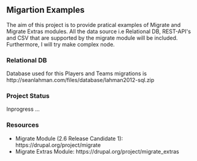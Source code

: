 <h2>Migartion Examples</h2>
<p>The aim of this project is to provide pratical examples of Migrate and Migrate Extras modules. All the data source i.e Relational DB, REST-API's and CSV that are supported by the migrate module will be included. Furthermore, I will try make complex node.</p>

<h3>Relational DB</h3>
<p>Database used for this Players and Teams migrations  is http://seanlahman.com/files/database/lahman2012-sql.zip</p>


<h3>Project Status</h3>
<p>Inprogress ...</p>

<h3>Resources</h3>
<ul>
  <li>Migrate Module (2.6 Release Candidate 1): https://drupal.org/project/migrate</li>
  <li>Migrate Extras Module: https://drupal.org/project/migrate_extras</li>
</ul>
